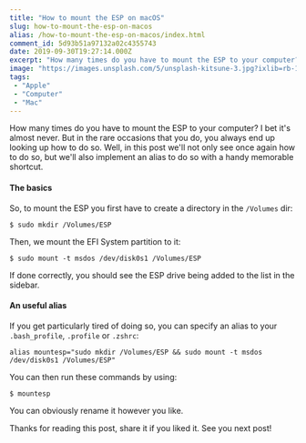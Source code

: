```yaml
---
title: "How to mount the ESP on macOS"
slug: how-to-mount-the-esp-on-macos
alias: /how-to-mount-the-esp-on-macos/index.html
comment_id: 5d93b51a97132a02c4355743
date: 2019-09-30T19:27:14.000Z
excerpt: "How many times do you have to mount the ESP to your computer? I bet it's almost never. Well, in this post we'll not only see once again how to do so, but we'll also implement an alias to do so with a handy memorable shortcut."
image: "https://images.unsplash.com/5/unsplash-kitsune-3.jpg?ixlib=rb-1.2.1&q=80&fm=jpg&crop=entropy&cs=tinysrgb&w=1080&fit=max&ixid=eyJhcHBfaWQiOjExNzczfQ"
tags: 
 - "Apple"
 - "Computer"
 - "Mac"
---
```


<p>How many times do you have to mount the ESP to your computer? I bet it's almost never. But in the rare occasions that you do, you always end up looking up how to do so. Well, in this post we'll not only see once again how to do so, but we'll also implement an alias to do so with a handy memorable shortcut.</p><h4 id="the-basics">The basics</h4><p>So, to mount the ESP you first have to create a directory in the <code>/Volumes</code> dir:</p><pre><code class="language-bash">$ sudo mkdir /Volumes/ESP</code></pre><p>Then, we mount the EFI System partition to it:</p><pre><code class="language-bash">$ sudo mount -t msdos /dev/disk0s1 /Volumes/ESP</code></pre><p>If done correctly, you should see the ESP drive being added to the list in the sidebar.</p><h4 id="an-useful-alias">An useful alias</h4><p>If you get particularly tired of doing so, you can specify an alias to your <code>.bash_profile</code>, <code>.profile</code> or <code>.zshrc</code>:</p><pre><code class="language-bash">alias mountesp="sudo mkdir /Volumes/ESP &amp;&amp; sudo mount -t msdos /dev/disk0s1 /Volumes/ESP"</code></pre><p>You can then run these commands by using:</p><pre><code class="language-bash">$ mountesp</code></pre><p>You can obviously rename it however you like.</p><p>Thanks for reading this post, share it if you liked it. See you next post!</p>